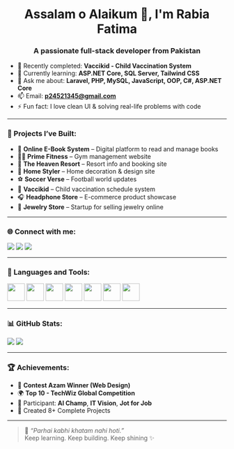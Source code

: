 <h1 align="center">Assalam o Alaikum 👋, I'm Rabia Fatima</h1>
<h3 align="center">A passionate full-stack developer from Pakistan</h3>

- 🔭 Recently completed: **Vaccikid - Child Vaccination System**
- 🌱 Currently learning: **ASP.NET Core, SQL Server, Tailwind CSS**
- 💬 Ask me about: **Laravel, PHP, MySQL, JavaScript, OOP, C#, ASP.NET Core**
- 📫 Email: **p24521345@gmail.com**
- ⚡ Fun fact: I love clean UI & solving real-life problems with code

---

### 💼 Projects I’ve Built:
- 📘 **Online E-Book System** – Digital platform to read and manage books  
- 🏋️‍♀️ **Prime Fitness** – Gym management website  
- 🏨 **The Heaven Resort** – Resort info and booking site  
- 🏡 **Home Styler** – Home decoration & design site  
- ⚽ **Soccer Verse** – Football world updates  
- 💉 **Vaccikid** – Child vaccination schedule system  
- 🎧 **Headphone Store** – E-commerce product showcase  
- 💍 **Jewelry Store** – Startup for selling jewelry online

---

### 🌐 Connect with me:
<p align="left">
<a href="https://www.linkedin.com/feed/" target="_blank"><img src="https://img.shields.io/badge/-LinkedIn-blue?style=flat-square&logo=linkedin"/></a>
<a href="https://github.com/rabiafatima479" target="_blank"><img src="https://img.shields.io/badge/-GitHub-black?style=flat-square&logo=github"/></a>
<a href="mailto:p24521345@gmail.com"><img src="https://img.shields.io/badge/-Email-D14836?style=flat-square&logo=gmail&logoColor=white"/></a>
</p>

---

### 🧰 Languages and Tools:
<p align="left">
<img src="https://cdn.jsdelivr.net/gh/devicons/devicon/icons/html5/html5-original.svg" width="40"/>
<img src="https://cdn.jsdelivr.net/gh/devicons/devicon/icons/css3/css3-original.svg" width="40"/>
<img src="https://cdn.jsdelivr.net/gh/devicons/devicon/icons/javascript/javascript-original.svg" width="40"/>
<img src="https://cdn.jsdelivr.net/gh/devicons/devicon/icons/php/php-original.svg" width="40"/>
<img src="https://cdn.jsdelivr.net/gh/devicons/devicon/icons/mysql/mysql-original.svg" width="40"/>
<img src="https://cdn.jsdelivr.net/gh/devicons/devicon/icons/csharp/csharp-original.svg" width="40"/>
<img src="https://cdn.jsdelivr.net/gh/devicons/devicon/icons/dot-net/dot-net-original.svg" width="40"/>
</p>

---

### 📊 GitHub Stats:
<p align="left">
<img src="https://github-readme-stats.vercel.app/api?username=rabiafatima479&show_icons=true&theme=radical"/>
<img src="https://github-readme-stats.vercel.app/api/top-langs/?username=rabiafatima479&layout=compact&theme=radical"/>
</p>


---

### 🏆 Achievements:
- 🥇 **Contest Azam Winner (Web Design)**  
- 🌍 **Top 10 - TechWiz Global Competition**  
- 🧠 Participant: **AI Champ**, **IT Vision**, **Jot for Job**  
- 🚀 Created 8+ Complete Projects  

---

> 💖 *“Parhai kabhi khatam nahi hoti.”*  
> Keep learning. Keep building. Keep shining ✨
